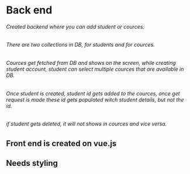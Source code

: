 # Back end
######  Created backend where you can add student or cources.
######  There are two collections in DB, for students and for cources.
######  Cources get fetched from DB and shows on the screen, while creating student account, student can select multiple cources that are available in DB.
######  Once student is created, student id gets added to the cources, once get request is made these id gets populated witch student details, but not the id.
###### if student gets deleted, it will not shows in cources and vice versa.

## Front end is created on vue.js
## Needs styling

